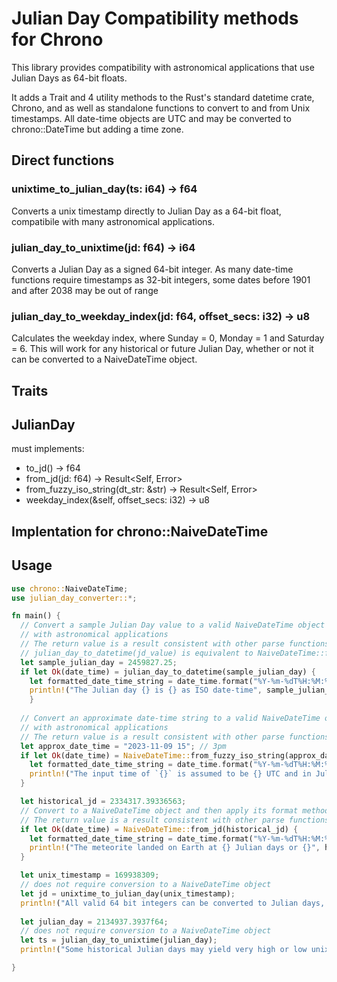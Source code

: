 # Julian Day Compatibility methods for Chrono

This library provides compatibility with astronomical applications that use Julian Days as 64-bit floats. 

It adds a Trait and 4 utility methods to the Rust's standard datetime crate, Chrono, and as well as standalone functions to convert to and from Unix timestamps. All date-time objects are UTC and may be converted to chrono::DateTime but adding a time zone.

## Direct functions

### unixtime_to_julian_day(ts: i64) -> f64
Converts a unix timestamp directly to Julian Day as a 64-bit float, compatibile with many astronomical applications.

### julian_day_to_unixtime(jd: f64) -> i64
Converts a Julian Day as a signed 64-bit integer. As many date-time functions require timestamps as 32-bit integers, some dates before 1901 and after 2038 may be out of range

### julian_day_to_weekday_index(jd: f64, offset_secs: i32) -> u8
Calculates the weekday index, where Sunday = 0, Monday = 1 and Saturday = 6. This will work for any historical or future Julian Day, whether or not it can be converted to a NaiveDateTime object.

## Traits

## JulianDay
must implements:
- to_jd() -> f64
- from_jd(jd: f64) -> Result<Self, Error>
- from_fuzzy_iso_string(dt_str: &str) -> Result<Self, Error>
- weekday_index(&self, offset_secs: i32) -> u8

## Implentation for chrono::NaiveDateTime

## Usage

```rust
use chrono::NaiveDateTime;
use julian_day_converter::*;

fn main() {
  // Convert a sample Julian Day value to a valid NaiveDateTime object and then use to_jd() for interoperability
  // with astronomical applications
  // The return value is a result consistent with other parse functions
  // julian_day_to_datetime(jd_value) is equivalent to NaiveDateTime::from_jd(jd_value)
  let sample_julian_day = 2459827.25;
  if let Ok(date_time) = julian_day_to_datetime(sample_julian_day) {
    let formatted_date_time_string = date_time.format("%Y-%m-%dT%H:%M:%S").to_string();
    println!("The Julian day {} is {} as ISO date-time", sample_julian_day, formatted_date_time_string);
    }
  
  // Convert an approximate date-time string to a valid NaiveDateTime object and then use to_jd() for interoperability
  // with astronomical applications
  // The return value is a result consistent with other parse functions
  let approx_date_time = "2023-11-09 15"; // 3pm 
  if let Ok(date_time) = NaiveDateTime::from_fuzzy_iso_string(approx_date_time) {
    let formatted_date_time_string = date_time.format("%Y-%m-%dT%H:%M:%S").to_string();
    println!("The input time of `{}` is assumed to be {} UTC and in Julian Days is {}", approx_date_time, formatted_date_time_string, date_time.to_jd());
  }

  let historical_jd = 2334317.39336563;
  // Convert to a NaiveDateTime object and then apply its format method
  // The return value is a result consistent with other parse functions
  if let Ok(date_time) = NaiveDateTime::from_jd(historical_jd) {
    let formatted_date_time_string = date_time.format("%Y-%m-%dT%H:%M:%S").to_string();
    println!("The meteorite landed on Earth at {} Julian days or {}", historical_jd, formatted_date_time_string);
  }

  let unix_timestamp = 169938309;
  // does not require conversion to a NaiveDateTime object
  let jd = unixtime_to_julian_day(unix_timestamp);
  println!("All valid 64 bit integers can be converted to Julian days, e.g. {} is {} Julian days", unix_timestamp, jd);
  
  let julian_day = 2134937.3937f64;
  // does not require conversion to a NaiveDateTime object
  let ts = julian_day_to_unixtime(julian_day);
  println!("Some historical Julian days may yield very high or low unix timestamp values e.g. {} is {} as a unix timestamp", julian_day, ts);

}

```